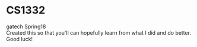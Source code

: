 # CS1332
gatech Spring18  
Created this so that you'll can hopefully learn from what I did and do better. Good luck!

